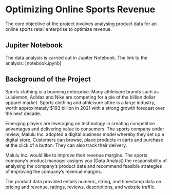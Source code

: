 # Optimizing Online Sports Revenue
The core objective of the project involves analysing product data for an online sports retail enterprise to optimize revenue.

## Jupiter Notebook
The data analysis is carried out in Jupiter Notebook.
The link to the analysis: [notebook.ipynb]

## Background of the Project
Sports clothing is a booming enterprise. Many athleisure brands such as Lululemon, Adidas and Nike are competing for a pie of the billion dollar apparel market. Sports clothing and athleisure attire is a large industry, worth approximately $193 billion in 2021 with a strong growth forecast over the next decade.

Emerging players are leveraging on technology in creating competitive advantages and delivering value to consumers.
The sports company under review, Malulu Inc. adopted a digital business model whereby they set up a digital store. Customers can browse, place products in carts and purchase at the click of a button. They can also track their delivery.

Malulu Inc. would like to improve their revenue margins. The sports company’s product manager assigns you (Data Analyst) the responsibility of analysing the company’s product data and recommend feasible strategies of improving the company’s revenue margins. 

The product data provided entails numeric, string, and timestamp data on pricing and revenue, ratings, reviews, descriptions, and website traffic.
